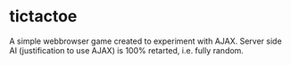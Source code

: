# tictactoe

A simple webbrowser game created to experiment with AJAX. Server side AI (justification to use AJAX) is 100% retarted, i.e. fully random.
